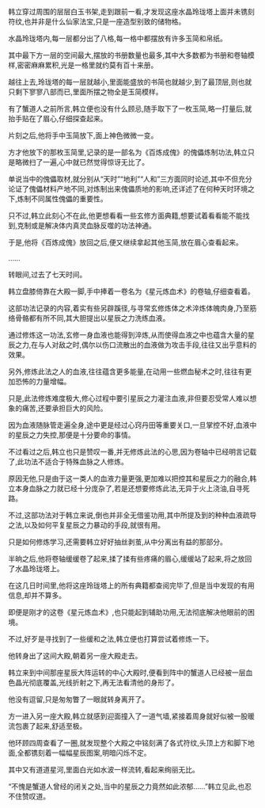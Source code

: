 
韩立穿过周围的层层白玉书架,走到跟前一看,才发现这座水晶玲珑塔上面并未镌刻符纹,也并非是什么仙家法宝,只是一座造型别致的储物格。

水晶玲珑塔内,每一层都分出了八格,每一格中都摆放有许多玉简和帛纸。

其中最下方一层的空间最大,摆放的书册数量也最多,其中大多数都为书册和卷轴模样,密密麻麻累积,光是一格里就约莫有百十来册。

越往上去,玲珑塔的每一层就越小,里面能盛放的书简也就越少,到了最顶层,则也就只剩下寥寥八部而已,里面所摆之物全是玉简模样。

有了蟹道人之前所言,韩立便也没有什么顾忌,随手取下了一枚玉简,略一打量后,就抬手贴在了眉心,仔细探查起来。

片刻之后,他将手中玉简放下,面上神色微微一变。

方才他放下的那枚玉简里,记录的是一部名为《百炼成傀》的傀儡炼制功法,韩立只是略微扫了一遍,心中就已然觉得惊讶无比了。

单说当中的傀儡取材,就分别从“天时”“地利”“人和”三方面同时论述,其中不但充分论证了傀儡材料产地不同,对炼制出来傀儡质地的影响,还详述了在何种天时环境之下,炼制不同属性傀儡的重要性。

只不过,韩立此刻心不在此,他更想看看一些玄修方面典籍,想要试着看看能不能找到,克制或是解决体内真灵血脉反噬的功法神通。

于是,他将《百炼成傀》放回之后,便又继续拿起其他玉简,放在眉心查看起来。

……

转眼间,过去了七天时间。

韩立盘膝倚靠在大殿一脚,手中捧着一卷名为《星元炼血术》的卷轴,仔细查看着。

这部功法记录的内容,着实有些另辟蹊径,与寻常玄修炼体之术淬炼体魄肉身,乃至筋络骨骼都有所不同,其大胆提出以星辰之力洗练血液。

通过修炼这一功法,玄修一身血液也能得到淬炼,从而使得血液之中也蕴含大量的星辰之力,在与人对敌之时,偶尔以伤口流散出的血液做为攻击手段,往往又出乎意料的效果。

另外,修炼此法之人的血液,往往蕴含更多能量,在动用一些燃血秘术之时,往往有更加恐怖的力量增幅。

只是,此法修炼难度极大,修心过程中要引星辰之力灌注血液,非但要忍受常人难以想象的痛苦,还要承担巨大的风险。

因为血液随脉管走遍全身,途中更是经过心窍丹田等重要关口,一旦掌控不好,血液中的星辰之力失控,那便是十分要命的事情。

不过看过之后,韩立也只是赞叹一番,并无修炼此法的心思,因为卷轴中已经明言记载了,此功法不适合于特殊血脉之人修炼。

原因无他,只是由于这一类人的血液力量更强,更加难以把控其和星辰之力的融合,韩立本身血脉之力就已经十分庞杂了,若是还想要修炼此法,无异于火上浇油,自寻死路。

不过,这部功法对于韩立来说,倒也并非全无借鉴功用,其中所提及到的种种血液疏导之法,以及如何平复星辰之力暴动的手段,就很有用。

只是如何修炼学习,还需要韩立好好抽丝剥茧,从中分离出有益的那部分。

半晌之后,他将卷轴缓缓卷了起来,揉了揉有些疼痛的眉心,缓缓站了起来,将之放回了水晶玲珑塔上。

在这几日时间里,他将这座玲珑塔上的所有典籍都查阅完毕了,但是当中发现的有用信息,却并不算多。

即便是刚才的这卷《星元炼血术》,也只能起到辅助功用,无法彻底解决他眼前的困境。

不过,好歹是寻找到了一些缓和之法,韩立便也打算尝试着修炼一下。

他转身出了这间大殿,朝着另一座大殿走去。

韩立来到中间那座星辰大阵运转的中心大殿时,便看到阵中的蟹道人已经被一层血色晶光彻底覆盖,光线折射之下,再无法看清他的身形了。

他没有逗留,只是匆匆瞥了一眼就转身离开了。

方一进入另一座大殿,韩立就感到迎面撞入了一道气墙,紧接着周身就好似被一股暖流包裹了起来,舒适至极。

他环顾四周查看了一圈,就发现整个大殿之中铭刻满了各式符纹,头顶上方和脚下地面,全都镌刻着一幅幅星辰图案,明暗闪烁不定。

其中又有道道星河,里面白光如水波一样流转,看起来绚丽无比。

“不愧是蟹道人曾经的闭关之处,当中的星辰之力竟然如此浓郁……”韩立见此,也忍不住赞叹道。
